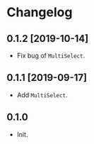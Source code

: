 # Changelog

## 0.1.2 [2019-10-14]

- Fix bug of `MultiSelect`.

## 0.1.1 [2019-09-17]

- Add `MultiSelect`.

## 0.1.0

- Init.
